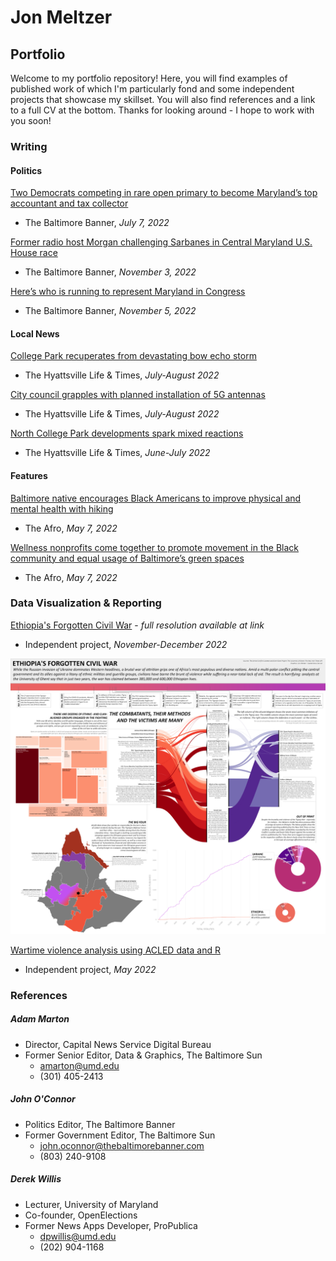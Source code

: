 # Jon Meltzer
## Portfolio

Welcome to my portfolio repository! Here, you will find examples of published work of which I'm particularly fond and some independent projects that showcase my skillset. You will also find references and a link to a full CV at the bottom. Thanks for looking around - I hope to work with you soon!

### Writing
#### Politics
[Two Democrats competing in rare open primary to become Maryland’s top accountant and tax collector](https://www.thebaltimorebanner.com/politics-power/state-government/two-democrats-competing-in-rare-open-primary-to-become-marylands-top-accountant-and-tax-collector-OVP2RKH44JF5HHO2XVO5VMHQBM/)
- The Baltimore Banner, *July 7, 2022*

[Former radio host Morgan challenging Sarbanes in Central Maryland U.S. House race](https://www.thebaltimorebanner.com/politics-power/national-politics/3rd-congressional-district-morgan-sarbanes-4JU3ESZHLNAYVDD3LTSMR3IV3U/)
- The Baltimore Banner, *November 3, 2022*

[Here’s who is running to represent Maryland in Congress](https://www.thebaltimorebanner.com/politics-power/national-politics/heres-who-is-running-to-represent-maryland-in-congress-3CFZQ63BEJDMZIQT5VMVRMDASQ/)
- The Baltimore Banner, *November 5, 2022*

#### Local News
[College Park recuperates from devastating bow echo storm](https://streetcarsuburbs.news/college-park-recuperates-from-devastating-bow-echo-storm/)
- The Hyattsville Life & Times, *July-August 2022*

[City council grapples with planned installation of 5G antennas](https://streetcarsuburbs.news/city-council-grapples-with-planned-installation-of-5g-antennas/)
- The Hyattsville Life & Times, *July-August 2022*

[North College Park developments spark mixed reactions](https://streetcarsuburbs.news/north-college-park-developments-spark-mixed-reactions/)
- The Hyattsville Life & Times, *June-July 2022*

#### Features
[Baltimore native encourages Black Americans to improve physical and mental health with hiking](https://afro.com/baltimore-native-encourages-black-americans-to-improvephysical-and-mental-health-with-hiking/)
- The Afro, *May 7, 2022*

[Wellness nonprofits come together to promote movement in the Black community and equal usage of Baltimore’s green spaces](https://afro.com/wellness-nonprofits-come-together-to-promote-movement-in-the-black-community-and-equal-usage-of-baltimores-green-spaces/)
- The Afro, *May 7, 2022*

### Data Visualization & Reporting
[Ethiopia's Forgotten Civil War](https://github.com/JMeltzer92/portfolio/blob/main/pdfs/eth_civ_war_graphics_package.pdf) - *full resolution available at link*
- Independent project, *November-December 2022*

![Ethiopia graphics package](https://github.com/JMeltzer92/portfolio/blob/main/images/eth_graphpack.png)

[Wartime violence analysis using ACLED data and R]()
- Independent project, *May 2022*

### References
##### Adam Marton
- Director, Capital News Service Digital Bureau
- Former Senior Editor, Data & Graphics, The Baltimore Sun
    - amarton@umd.edu
    - (301) 405-2413

##### John O'Connor
- Politics Editor, The Baltimore Banner
- Former Government Editor, The Baltimore Sun
    - john.oconnor@thebaltimorebanner.com
    - (803) 240-9108

##### Derek Willis
- Lecturer, University of Maryland
- Co-founder, OpenElections
- Former News Apps Developer, ProPublica
    - dpwillis@umd.edu
    - (202) 904-1168